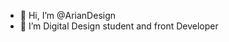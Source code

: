 - 👋 Hi, I’m @ArianDesign
- 👀 I’m Digital Design student and front Developer
<!---
ArianDesign/ArianDesign is a ✨ special ✨ repository because its `README.md` (this file) appears on your GitHub profile.
You can click the Preview link to take a look at your changes.
--->
